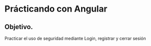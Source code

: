 # Prácticando con Angular
## Objetivo.
Practicar el uso de seguridad mediante Login, registrar y cerrar sesión
